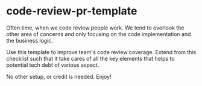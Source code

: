 # code-review-pr-template

Often time, when we code review people work. We tend to overlook the other area of concerns and only focusing on the code implementation and the business logic.

Use this template to improve team's code review coverage. Extend from this checklist such that it take cares of all the key elements that helps to potential tech debt of various aspect.

No other setup, or credit is needed. Enjoy!
